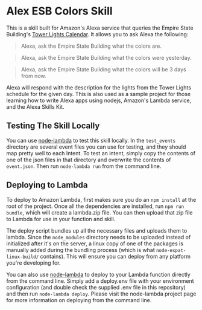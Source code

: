 # Alex ESB Colors Skill

This is a skill built for Amazon's Alexa service that queries the Empire State Building's [Tower
Lights Calendar](https://www.esbnyc.com/explore/tower-lights/calendar). It allows you to ask Alexa
the following:

>Alexa, ask the Empire State Building what the colors are.

>Alexa, ask the Empire State Building what the colors were yesterday.

>Alexa, ask the Empire State Building what the colors will be 3 days from now.

Alexa will respond with the description for the lights from the Tower Lights schedule for the given
day. This is also used as a sample project for those learning how to write Alexa apps using nodejs,
Amazon's Lambda service, and the Alexa Skills Kit.

## Testing The Skill Locally

You can use [node-lambda](https://github.com/motdotla/node-lambda) to test this skill locally. In
the `test_events` directory are several event files you can use for testing, and they should map
pretty well to each Intent. To test an intent, simply copy the contents of one of the json files in
that directory and overwrite the contents of `event.json`. Then run `node-lambda run` from the
command line.

## Deploying to Lambda

To deploy to Amazon Lambda, first makes sure you do an `npm install` at the root of the project.
Once all the dependencies are installed, run `npm run bundle`, which will create a lambda.zip file.
You can then upload that zip file to Lambda for use in your function and skill.

The deploy script bundles up all the necessary files and uploads them to lambda. Since the
`node_modules` directory needs to be uploaded instead of initialized after it's on the server, a
linux copy of one of the packages is manually added during the bundling process (which is what
`node-expat-linux-build/` contains). This will ensure you can deploy from any platform you're
developing for.

You can also use [node-lambda](https://github.com/motdotla/node-lambda) to deploy to your Lambda
function directly from the command line. Simply add a deploy.env file with your environment
configuration (and double check the supplied .env file in this repository) and then run
`node-lambda deploy`. Please visit the node-lambda project page for more information on deploying
from the command line.
